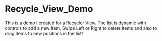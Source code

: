 # Recycle_View_Demo
This is a demo I created for a Recycler View. The list is dynamic with controls to add a new Item, Swipe Left or Right to delete items and also to drag items to new positions in the list!
